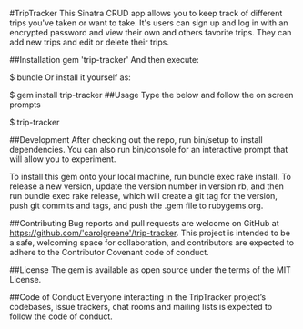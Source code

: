 #TripTracker
This Sinatra CRUD app allows you to keep track of different trips you've taken or want to take. It's
users can sign up and log in with an encrypted password and view their own and others favorite trips.
They can add new trips and edit or delete their trips.


##Installation
gem 'trip-tracker'
And then execute:

$ bundle
Or install it yourself as:

$ gem install trip-tracker
##Usage
Type the below and follow the on screen prompts

$ trip-tracker

##Development
After checking out the repo, run bin/setup to install dependencies. You can also run bin/console for an interactive prompt that will allow you to experiment.

To install this gem onto your local machine, run bundle exec rake install. To release a new version, update the version number in version.rb, and then run bundle exec rake release, which will create a git tag for the version, push git commits and tags, and push the .gem file to rubygems.org.

##Contributing
Bug reports and pull requests are welcome on GitHub at https://github.com/'carolgreene'/trip-tracker. This project is intended to be a safe, welcoming space for collaboration, and contributors are expected to adhere to the Contributor Covenant code of conduct.

##License
The gem is available as open source under the terms of the MIT License.

##Code of Conduct
Everyone interacting in the TripTracker project’s codebases, issue trackers, chat rooms and mailing lists is expected to follow the code of conduct.
